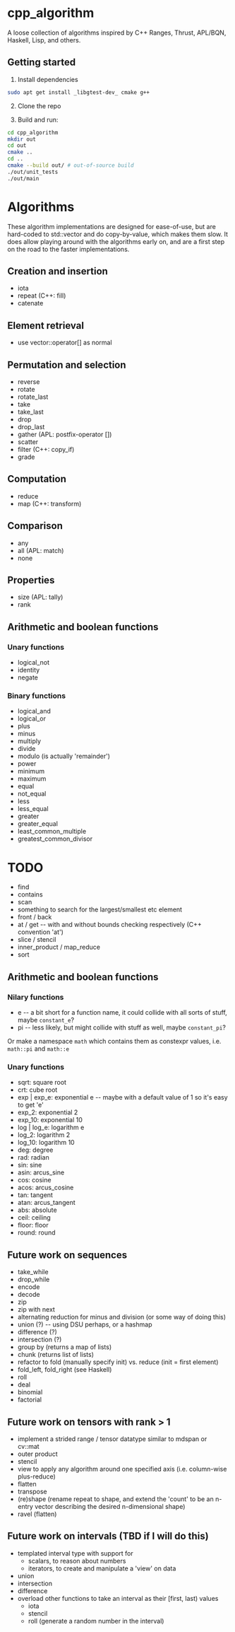 # cpp_algorithm
A loose collection of algorithms inspired by C++ Ranges, Thrust, APL/BQN, Haskell, Lisp, and others.

## Getting started

1. Install dependencies
```bash
sudo apt get install _libgtest-dev_ cmake g++
```

2. Clone the repo

3. Build and run:
```bash
cd cpp_algorithm
mkdir out
cd out
cmake ..
cd ..
cmake --build out/ # out-of-source build
./out/unit_tests
./out/main
```

# Algorithms

These algorithm implementations are designed for ease-of-use, but are hard-coded to std::vector and do copy-by-value, which makes them slow.
It does allow playing around with the algorithms early on, and are a first step on the road to the faster implementations.

## Creation and insertion
- iota
- repeat           (C++: fill)
- catenate

## Element retrieval
- use vector::operator[] as normal

## Permutation and selection
- reverse
- rotate
- rotate_last
- take
- take_last
- drop
- drop_last
- gather           (APL: postfix-operator [])
- scatter
- filter           (C++: copy_if)
- grade

## Computation
- reduce
- map              (C++: transform)

## Comparison
- any
- all              (APL: match)
- none

## Properties
- size             (APL: tally)
- rank

## Arithmetic and boolean functions

### Unary functions
- logical_not
- identity
- negate

### Binary functions
- logical_and
- logical_or
- plus
- minus
- multiply
- divide
- modulo (is actually 'remainder')
- power
- minimum
- maximum
- equal
- not_equal
- less
- less_equal
- greater
- greater_equal
- least_common_multiple
- greatest_common_divisor

# TODO
- find
- contains
- scan
- something to search for the largest/smallest etc element
- front / back
- at / get -- with and without bounds checking respectively (C++ convention 'at')
- slice / stencil
- inner_product / map_reduce
- sort

## Arithmetic and boolean functions

### Nilary functions
- e  -- a bit short for a function name, it could collide with all sorts of stuff, maybe `constant_e`?
- pi -- less likely, but might collide with stuff as well, maybe `constant_pi`?

Or make a namespace `math` which contains them as constexpr values, i.e. `math::pi` and `math::e`

### Unary functions
- sqrt: square root
- crt: cube root
- exp | exp_e: exponential e -- maybe with a default value of 1 so it's easy to get 'e'
- exp_2:       exponential 2
- exp_10:      exponential 10
- log | log_e: logarithm e
- log_2:       logarithm 2
- log_10:      logarithm 10
- deg: degree
- rad: radian
- sin:  sine
- asin: arcus_sine
- cos:  cosine
- acos: arcus_cosine
- tan:  tangent
- atan: arcus_tangent
- abs:  absolute
- ceil: ceiling
- floor: floor
- round: round

## Future work on sequences
- take_while
- drop_while
- encode
- decode
- zip
- zip with next
- alternating reduction for minus and division (or some way of doing this)
- union (?) -- using DSU perhaps, or a hashmap
- difference (?)
- intersection (?)
- group by (returns a map of lists)
- chunk (returns list of lists)
- refactor to fold (manually specify init) vs. reduce (init = first element)
- fold_left, fold_right (see Haskell)
- roll
- deal
- binomial
- factorial

## Future work on tensors with rank > 1

- implement a strided range / tensor datatype similar to mdspan or cv::mat
- outer product
- stencil
- view to apply any algorithm around one specified axis (i.e. column-wise plus-reduce)
- flatten
- transpose
- (re)shape (rename repeat to shape, and extend the 'count' to be an n-entry vector describing the desired n-dimensional shape)
- ravel (flatten)

## Future work on intervals (TBD if I will do this)
- templated interval type with support for
    - scalars, to reason about numbers
    - iterators, to create and manipulate a 'view' on data
- union
- intersection
- difference
- overload other functions to take an interval as their [first, last) values
    - iota
    - stencil
    - roll (generate a random number in the interval)
